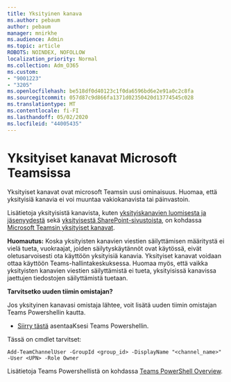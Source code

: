 ```yaml
---
title: Yksityinen kanava
ms.author: pebaum
author: pebaum
manager: mnirkhe
ms.audience: Admin
ms.topic: article
ROBOTS: NOINDEX, NOFOLLOW
localization_priority: Normal
ms.collection: Adm_O365
ms.custom:
- "9001223"
- "3205"
ms.openlocfilehash: be518df0d40123c1f0da6596bd6e2e91a0c2c8fa
ms.sourcegitcommit: 057d87c9d866fa1371d02350420d13774545c028
ms.translationtype: MT
ms.contentlocale: fi-FI
ms.lasthandoff: 05/02/2020
ms.locfileid: "44005435"
---
```

# <a name="private-channels-in-microsoft-teams"></a>Yksityiset kanavat Microsoft Teamsissa

Yksityiset kanavat ovat microsoft Teamsin uusi ominaisuus. Huomaa, että yksityisiä kanavia ei voi muuntaa vakiokanavista tai päinvastoin.

Lisätietoja yksityisistä kanavista, kuten [yksityiskanavien luomisesta ja jäsenyydestä](https://docs.microsoft.com/MicrosoftTeams/private-channels#private-channel-creation-and-membership) sekä [yksityisestä SharePoint-sivustoista](https://docs.microsoft.com/MicrosoftTeams/private-channels#private-channel-sharepoint-sites), on kohdassa [Microsoft Teamsin yksityiset kanavat](https://docs.microsoft.com/MicrosoftTeams/private-channels). 

**Huomautus:** Koska yksityisten kanavien viestien säilyttämisen määritystä ei vielä tueta, vuokraajat, joiden säilytyskäytännöt ovat käytössä, eivät oletusarvoisesti ota käyttöön yksityisiä kanavia. Yksityiset kanavat voidaan ottaa käyttöön Teams-hallintakeskuksessa. Huomaa myös, että vaikka yksityisten kanavien viestien säilyttämistä ei tueta, yksityisissä kanavissa jaettujen tiedostojen säilyttämistä tuetaan.

**Tarvitsetko uuden tiimin omistajan?**

Jos yksityinen kanavasi omistaja lähtee, voit lisätä uuden tiimin omistajan Teams Powershellin kautta.


- [Siirry tästä](https://www.powershellgallery.com/packages/MicrosoftTeams/1.0.6) asentaaKsesi Teams Powershellin.

Tässä on cmdlet tarvitset:

`
    Add-TeamChannelUser -GroupId <group_id> -DisplayName "<channel_name>" -User <UPN> -Role Owner
`

Lisätietoja Teams Powershellistä on kohdassa [Teams PowerShell Overview](https://docs.microsoft.com/microsoftteams/teams-powershell-overview).
